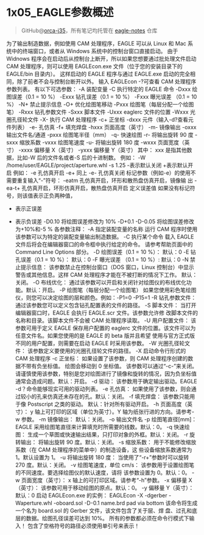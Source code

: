 # 1x05_EAGLE参数概述
> GitHub@[orca-j35](https://github.com/orca-j35)，所有笔记均托管在 [eagle-notes](https://github.com/orca-j35/eagle-notes) 仓库



为了输出制造数据，例如使用 CAM 处理程序，EAGLE 可以从 Linux 和 Mac 系统中的终端窗口，或者从 Windows 系统中的控制台窗口直接启动。
由于 Widnows 程序会在启动后从控制台上断开，所以如果您想要通过批处理文件启动 CAM 处理程序，则可以使用 EAGLEcon.exe 文件（位于您的安装目录下的 EAGLE/bin 目录内）。
这样启动的 EAGLE 程序与通过 EAGLE.exe 启动的完全相同，除了前者不会与控制台断开以外。
输入 EAGLEcon -?可查看 CAM 处理程序参数列表。
有以下可选参数：
-A 装配变量
-C 执行特定的 EAGLE 命令
-Dxxx 绘图误差（0.1 = 10 %）
-Exxx 钻孔误差（0.1 = 10 %）
-Fxxx 曝光误差 （0.1 = 10 %）
-N+ 禁止提示信息
-O+ 优化绘图笔移动
-Pxxx 绘图笔（每层分配一个绘图笔）
-Rxxx 钻孔参数文件
-Sxxx 脚本文件
-Uxxx eaglerc 文件的位置
-Wxxx 光圈孔径轮文件
-X- 执行 CAM 处理程序
-c+ 正坐标
-dxxx 元件（输入-d?查看元件列表）
-e- 孔仿真
-f+ 填充焊盘
-hxxx 页面高度（英寸）
-m- 镜像输出
-oxxx 输出文件名/通道
-pxxx 绘图笔半径（mm）
-q- 快速绘图
-r- 将输出旋转 90 度
-sxxx 缩放系数
-vxxx 绘图笔速度
-u- 将输出旋转 180 度
-wxxx 页面宽度（英寸）
-xxxx 偏移量 X（英寸）
-yxxx 偏移量 Y（英寸）
其中：
xxx 是指其他数据，比如-W 后的文件名或者-S 后的十进制数。
例如：
-W /home/user/EAGLE/project/aperture.whl
-s 1.25
-表示默认关闭
+表示默认开启
例如：
-e 孔仿真开启
-e+ 同上
-e- 孔仿真关闭
标记参数（例如-e）的使用不需要重复输入“-”符号：
-eatm 孔仿真开启，环形和散热盘仿真开启，镜像输
出
-ea-t+ 孔仿真开启，环形仿真开启，散热盘仿真开启
定义误差值
如果没有标记符号，则该值表示正负两种值，

+ 表示正误差
- 表示负误差
-D0.10 将绘图误差修改为 10%
-D+0.1 -D-0.05 将绘图误差修改为+10%和-5 %
各参数注释：
-A 指定装配变量的名称
运行 CAM 程序时使用该参数可以为特定的装配变量输出制造数据。
-C 执行某个命令
载入 EAGLE 文件后将会在编辑器窗口的命令框中执行给定的命令。
请参考帮助页面中的 Command Line Options 部分。
-D 绘图误差（0.1 = 10 %）：
默认：0
-E 钻孔误差（0.1 = 10 %）：
默认：0
-F 曝光误差 （0.1 = 10 %）:
默认：0
-N 禁止提示信息：
该参数禁止在控制台窗口（DOS 窗口，Linux 控制台）中显示警告或其他信息。这样 CAM 处理程序才能在不被打断的情况下工作。
默认：关闭。
-O 布线优化：
通过该参数可以开启和关闭针对绘图仪的布线优化功能。默认：开启。
-P 绘图笔（每层分配一个绘图笔）
如果您使用彩色笔绘图仪，则您可以决定绘图的层和颜色。例如：-P1=0 -P15=1
-R 钻孔参数文件：
通过该参数您可以定义包含钻孔配置表的文件的路径。
-S 脚本文件：
当打开编辑器窗口时，EAGLE 会执行 EAGLE.scr 文件。该参数允许修 改脚本文件的名称和目录。该脚本文件不会被 CAM 处理程序读取。
-U 用户配置文件：
该参数可用于定义 EAGLE 保存用户配置的 eaglerc 文件的位置。该文件可以为任意文件名。如果您使用的是 EAGLE 的 beta 版并且希望 使用与官方正式版不同的用户配置，则需要在启动 EAGLE 时采用该参数。
-W 光圈孔径轮文件：
该参数定义要使用的光圈孔径轮文件的路径。
-X 启动命令行形式的 CAM 处理程序
-c 正坐标：
如果设置了该参数，则 CAM 处理程序创建的数据不带有负坐标值。
绘图会移动到 0 坐标值。
该参数可以通过“-c-”来关闭。
请谨慎使用该参数，特别是您对绘图进行了镜像和旋转的情况，因为负坐标值通常会造成问题。默认：开启。
-d 驱动：
该参数用于确定输出驱动。EAGLE -d？命令能够现实可用的驱动列表。
-e 孔仿真：
如果使用了该参数，则会通过较小的孔来仿真还未存在的孔。默认：关闭。
-f 填充焊盘：
该参数只能用于像 Postscript 之类的驱动。
默认：针对所有驱动开启。
-h 页面高度（英寸）：
y 轴上可打印的区域（单位为英寸）。Y 轴为纸张行进的方向。请参考-w 参数。
-m 镜像输出：
默认：关闭。
-o 输出文件名
-p 绘图笔直径[mm]：
EAGLE 采用绘图笔直径来计算填充时所需要的线数。默认：0。
-q 快速绘图：
生成一个草图或快速输出结果，只打印对象的外框。默认：关闭。
-r 旋转输出：
将输出旋转 90 度。默认：关闭。
-s 缩放系数：
用于不能修改缩放系数（在 CAM 处理程序的菜单中）的制造设备，这
些设备缩放系数通常为 1。默认设置为 1。
-u 将输出旋转 180 度：
当使用了“-r+”参数时可以旋转 270 度。默认：关闭。
-v 绘图笔速度，单位 cm/s：
该参数用于设置绘图笔的不同速度。要选择绘图仪的默认速度，请将
该参数设置为 0。默认：0。
-w 页面宽度（英寸）：
x 轴上的可打印区域。请参考“-h”参数。
-x 偏移量 X（英寸）：
该参数可用于移动绘图的原点。默认：0。
-y 偏移量 Y（英寸）：
默认：0
启动 EAGLEcon.exe 的实例：
EAGLEcon -X -dgerber -Waperture.whl -oboard.sol -D-0.1 name.brd
pad via bottom
该命令将生成一个名为 board.sol 的 Gerber 文件，该文件包含了关于层、焊
盘、过孔和底层的数据。绘图孔径误差可达到 10%。
所有的参数都必须在命令行模式下输入！
包含了空格符号的路径必须使用单引号来表示！